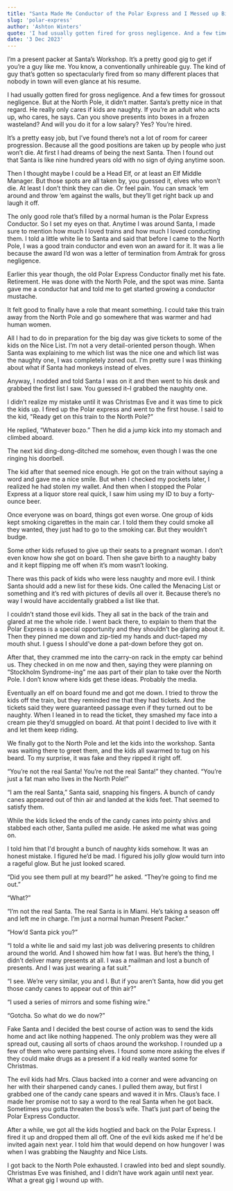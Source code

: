 ```yaml
---
title: "Santa Made Me Conductor of the Polar Express and I Messed up Big Time"
slug: 'polar-express'
author: 'Ashton Winters'
quote: 'I had usually gotten fired for gross negligence. And a few times for grossout negligence. But at the North Pole, it didn’t matter. Santa’s pretty nice in that regard. He really only cares if kids are naughty. If you’re an adult who acts up, who cares, he says.'
date: '3 Dec 2023'
---
```


I’m a present packer at Santa’s Workshop. It’s a pretty good gig to get if you’re a guy like me. You know, a conventionally unhireable guy. The kind of guy that’s gotten so spectacularly fired from so many different places that nobody in town will even glance at his resume.

I had usually gotten fired for gross negligence. And a few times for grossout negligence. But at the North Pole, it didn’t matter. Santa’s pretty nice in that regard. He really only cares if kids are naughty. If you’re an adult who acts up, who cares, he says. Can you shove presents into boxes in a frozen wasteland? And will you do it for a low salary? Yes? You’re hired.

It’s a pretty easy job, but I’ve found there’s not a lot of room for career progression. Because all the good positions are taken up by people who just won’t die. At first I had dreams of being the next Santa. Then I found out that Santa is like nine hundred years old with no sign of dying anytime soon.

Then I thought maybe I could be a Head Elf, or at least an Elf Middle Manager. But those spots are all taken by, you guessed it, elves who won’t die. At least I don’t think they can die. Or feel pain. You can smack ‘em around and throw ‘em against the walls, but they’ll get right back up and laugh it off.

The only good role that’s filled by a normal human is the Polar Express Conductor. So I set my eyes on that. Anytime I was around Santa, I made sure to mention how much I loved trains and how much I loved conducting them. I told a little white lie to Santa and said that before I came to the North Pole, I was a good train conductor and even won an award for it. It was a lie because the award I’d won was a letter of termination from Amtrak for gross negligence.

Earlier this year though, the old Polar Express Conductor finally met his fate. Retirement. He was done with the North Pole, and the spot was mine. Santa gave me a conductor hat and told me to get started growing a conductor mustache.

It felt good to finally have a role that meant something. I could take this train away from the North Pole and go somewhere that was warmer and had human women.

All I had to do in preparation for the big day was give tickets to some of the kids on the Nice List. I’m not a very detail-oriented person though. When Santa was explaining to me which list was the nice one and which list was the naughty one, I was completely zoned out. I’m pretty sure I was thinking about what if Santa had monkeys instead of elves.

Anyway, I nodded and told Santa I was on it and then went to his desk and grabbed the first list I saw. You guessed it–I grabbed the naughty one.

I didn’t realize my mistake until it was Christmas Eve and it was time to pick the kids up. I fired up the Polar express and went to the first house. I said to the kid, "Ready get on this train to the North Pole?”

He replied, “Whatever bozo.” Then he did a jump kick into my stomach and climbed aboard.

The next kid ding-dong-ditched me somehow, even though I was the one ringing his doorbell.

The kid after that seemed nice enough. He got on the train without saying a word and gave me a nice smile. But when I checked my pockets later, I realized he had stolen my wallet. And then when I stopped the Polar Express at a liquor store real quick, I saw him using my ID to buy a forty-ounce beer.

Once everyone was on board, things got even worse. One group of kids kept smoking cigarettes in the main car. I told them they could smoke all they wanted, they just had to go to the smoking car. But they wouldn’t budge.

Some other kids refused to give up their seats to a pregnant woman. I don’t even know how she got on board. Then she gave birth to a naughty baby and it kept flipping me off when it’s mom wasn’t looking.

There was this pack of kids who were less naughty and more evil. I think Santa should add a new list for these kids. One called the Menacing List or something and it’s red with pictures of devils all over it. Because there’s no way I would have accidentally grabbed a list like that.

I couldn’t stand those evil kids. They all sat in the back of the train and glared at me the whole ride. I went back there, to explain to them that the Polar Express is a special opportunity and they shouldn’t be glaring about it. Then they pinned me down and zip-tied my hands and duct-taped my mouth shut. I guess I should’ve done a pat-down before they got on.

After that, they crammed me into the carry-on rack in the empty car behind us. They checked in on me now and then, saying they were planning on “Stockholm Syndrome-ing” me aas part of their plan to take over the North Pole. I don’t know where kids get these ideas. Probably the media.

Eventually an elf on board found me and got me down. I tried to throw the kids off the train, but they reminded me that they had tickets. And the tickets said they were guaranteed passage even if they turned out to be naughty. When I leaned in to read the ticket, they smashed my face into a cream pie they’d smuggled on board. At that point I decided to live with it and let them keep riding.

We finally got to the North Pole and let the kids into the workshop. Santa was waiting there to greet them, and the kids all swarmed to tug on his beard. To my surprise, it was fake and they ripped it right off.

“You’re not the real Santa! You’re not the real Santa!” they chanted. “You’re just a fat man who lives in the North Pole!”

“I am the real Santa,” Santa said, snapping his fingers. A bunch of candy canes appeared out of thin air and landed at the kids feet. That seemed to satisfy them.

While the kids licked the ends of the candy canes into pointy shivs and stabbed each other, Santa pulled me aside. He asked me what was going on.

I told him that I'd brought a bunch of naughty kids somehow. It was an honest mistake. I figured he’d be mad. I figured his jolly glow would turn into a rageful glow. But he just looked scared.

“Did you see them pull at my beard?” he asked. “They’re going to find me out.”

“What?”

“I’m not the real Santa. The real Santa is in Miami. He’s taking a season off and left me in charge. I’m just a normal human Present Packer.”

“How’d Santa pick you?”

“I told a white lie and said my last job was delivering presents to children around the world. And I showed him how fat I was. But here’s the thing, I didn’t deliver many presents at all. I was a mailman and lost a bunch of presents. And I was just wearing a fat suit.”

“I see. We’re very similar, you and I. But if you aren’t Santa, how did you get those candy canes to appear out of thin air?”

“I used a series of mirrors and some fishing wire.”

“Gotcha. So what do we do now?”

Fake Santa and I decided the best course of action was to send the kids home and act like nothing happened. The only problem was they were all spread out, causing all sorts of chaos around the workshop. I rounded up a few of them who were pantsing elves. I found some more asking the elves if they could make drugs as a present if a kid really wanted some for Christmas.

The evil kids had Mrs. Claus backed into a corner and were advancing on her with their sharpened candy canes. I pulled them away, but first I grabbed one of the candy cane spears and waved it in Mrs. Claus’s face. I  made her promise not to say a word to the real Santa when he got back. Sometimes you gotta threaten the boss’s wife. That’s just part of being the Polar Express Conductor.

After a while, we got all the kids hogtied and back on the Polar Express. I fired it up and dropped them all off. One of the evil kids asked me if he'd be invited again next year. I told him that would depend on how hungover I was when I was grabbing the Naughty and Nice Lists.

I got back to the North Pole exhausted. I crawled into bed and slept soundly. Christmas Eve was finished, and I didn’t have work again until next year. What a great gig I wound up with.
